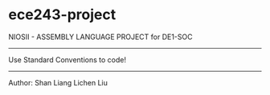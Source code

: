 # ece243-project

NIOSII - ASSEMBLY LANGUAGE PROJECT for DE1-SOC

************************************
Use Standard Conventions to code!
************************************

Author: Shan Liang
        Lichen Liu
